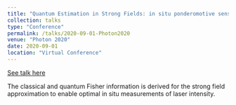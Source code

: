 ```yaml
---
title: "Quantum Estimation in Strong Fields: in situ ponderomotive sensing"
collection: talks
type: "Conference"
permalink: /talks/2020-09-01-Photon2020
venue: "Photon 2020"
date: 2020-09-01
location: "Virtual Conference"
---
```


[See talk here](https://youtu.be/dRmk8-vE6ls)

The classical and quantum Fisher information is derived for the strong field approximation to enable optimal in situ  measurements of laser intensity.
